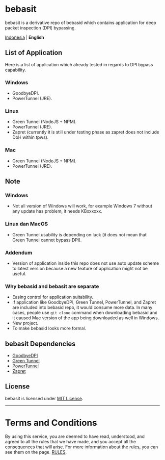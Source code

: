 # bebasit
bebasit is a derivative repo of bebasid which contains application for deep packet inspection (DPI) bypassing.

<a href="README.md">Indonesia</a> | <b>English</b>
## List of Application
Here is a list of application which already tested in regards to DPI bypass capability.
### Windows
- GoodbyeDPI.
- PowerTunnel (JRE).
### Linux
- Green Tunnel (NodeJS + NPM).
- PowerTunnel (JRE).
- Zapret (currently it is still under testing phase as zapret does not include DoH within tpws).
### Mac
- Green Tunnel (NodeJS + NPM).
- PowerTunnel (JRE).
## Note
### Windows
- Not all version of Windows will work, for example Windows 7 without any update has problem, it needs KBxxxxxx.
### Linux dan MacOS
- Green Tunnel usability is depending on luck (it does not mean that Green Tunnel cannot bypass DPI).
### Addendum
- Version of application inside this repo does not use auto update scheme to latest version because a new feature of application might not be useful.
### Why bebasid and bebasit are separate
- Easing control for application suitability.
- If application like GoodbyeDPI, Green Tunnel, PowerTunnel, and Zapret are included into bebasid repo, it would consume more data. In many cases, people use `git clone` command when downloading bebasid and it caused Mac version of the app being downloaded as well in Windows.
- New project.
- To make bebasid looks more formal.
## bebasit Dependencies
- [GoodbyeDPI](https://github.com/ValdikSS/GoodbyeDPI)
- [Green Tunnel](https://github.com/SadeghHayeri/GreenTunnel/)
- [PowerTunnel](https://github.com/krlvm/PowerTunnel)
- [Zapret](https://github.com/bol-van/zapret)
## License

bebasit is licensed under [MIT License](https://github.com/bebasid/bebasit/blob/master/LICENSE).

---

# Terms and Conditions

By using this service, you are deemed to have read, understood, and agreed to all the rules that we have made, and you accept all the consequences that will arise. For more information about the rules, you can see them on the page. [RULES](https://github.com/bebasid/bebasit/blob/master/dev/readme/RULES.md).
